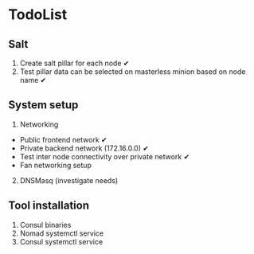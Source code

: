 # TodoList

## Salt

1. Create salt pillar for each node ✔
2. Test pillar data can be selected on masterless minion based on node name ✔

## System setup

1. Networking
  - Public frontend network ✔
  - Private backend network (172.16.0.0) ✔
  - Test inter node connectivity over private network ✔
  - Fan networking setup
2. DNSMasq (investigate needs)

## Tool installation

1. Consul binaries
2. Nomad systemctl service
3. Consul systemctl service